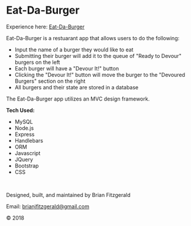 # Eat-Da-Burger

Experience here: [Eat-Da-Burger](https://guarded-fortress-75099.herokuapp.com/)

Eat-Da-Burger is a restuarant app that allows users to do the following:

* Input the name of a burger they would like to eat
* Submitting their burger will add it to the queue of "Ready to Devour" burgers on the left
* Each burger will have a "Devour It!" button
* Clicking the "Devour It!" button will move the burger to the "Devoured Burgers" section on the right
* All burgers and their state are stored in a database

The Eat-Da-Burger app utilizes an MVC design framework.

**Tech Used:**
* MySQL
* Node.js
* Express
* Handlebars
* ORM
* Javascript
* JQuery
* Bootstrap
* CSS

&nbsp;

Designed, built, and maintained by Brian Fitzgerald

Email: brianjfitzgerald@gmail.com

&#169; 2018